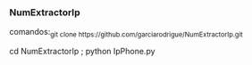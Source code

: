 <h3>NumExtractorIp</h3>
<p>comandos:<sub>git clone https://github.com/garciarodrigue/NumExtractorIp.git</p>
<p>cd NumExtractorIp ; python IpPhone.py</p>
